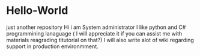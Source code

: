# Hello-World
just another repository
Hi i am System administrator 
I like python and C# programmining lanaguage ( I will appreciate it if you can assist me with materials reagrading titutorial on that?)
I will also write alot of wiki regarding support in production environmment.
